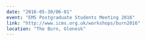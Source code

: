 ```yaml
---
date: "2016-05-30/06-01"
event: "EMS Postgraduate Students Meeting 2016"
link: "http://www.icms.org.uk/workshops/burn2016"
location: "The Burn, Glenesk"
---
```

